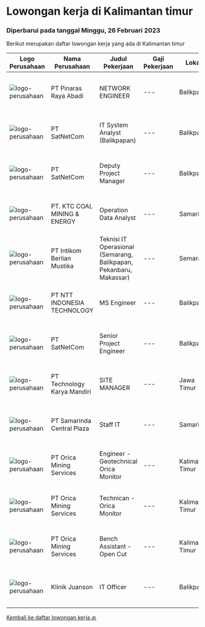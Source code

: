 
  # Lowongan kerja di Kalimantan timur

  ### Diperbarui pada tanggal Minggu, 26 Februari 2023

  Berikut merupakan daftar lowongan kerja yang ada di Kalimantan timur

  |Logo Perusahaan | Nama Perusahaan | Judul Pekerjaan | Gaji Pekerjaan | Lokasi | Deskripsi | Tanggal diunggah | Pranala |
  | -------------- | --------------- | --------------- | --------- | --------- | -------------- | ------- | ----------- |
  |![logo-perusahaan](https://image-service-cdn.seek.com.au/3e7e682ddab17698535d57dbda78ce5b8709aa55/ee4dce1061f3f616224767ad58cb2fc751b8d2dc)|PT Pinaras Raya Abadi|NETWORK ENGINEER|---|Balikpapan|NETWORK ENGINEERPersyaratan/Kualifiaksi Network Engineer :·     Pendidikan Minimal D3 Informatika·     Pengalaman Minimal 5 Tahun·     Mengerti...|Sabtu, 25 Februari 2023|https://www.jobstreet.co.id/id/job/network-engineer-4226581?token=0~f7a0b3b0-a345-4dd0-9b1b-9782c3bd18be&sectionRank=1&jobId=jobstreet-id-job-4226581|
|![logo-perusahaan](https://image-service-cdn.seek.com.au/6108f58b8d52b8e5523830ee4b11d6074377e515/ee4dce1061f3f616224767ad58cb2fc751b8d2dc)|PT SatNetCom|IT System Analyst (Balikpapan)|---|Balikpapan|Job BriefWe are looking for a IT System Analyst for Analyzing our customer requirements, implement our products and doing quality testing for our...|Jumat, 24 Februari 2023|https://www.jobstreet.co.id/id/job/it-system-analyst-balikpapan-4238955?token=0~f7a0b3b0-a345-4dd0-9b1b-9782c3bd18be&sectionRank=2&jobId=jobstreet-id-job-4238955|
|![logo-perusahaan](https://image-service-cdn.seek.com.au/6108f58b8d52b8e5523830ee4b11d6074377e515/ee4dce1061f3f616224767ad58cb2fc751b8d2dc)|PT SatNetCom|Deputy Project Manager|---|Balikpapan|Education background IT, Electronic D3/S1.                                                                          Fluent in English (speaking and...|Jumat, 24 Februari 2023|https://www.jobstreet.co.id/id/job/deputy-project-manager-4239214?token=0~f7a0b3b0-a345-4dd0-9b1b-9782c3bd18be&sectionRank=3&jobId=jobstreet-id-job-4239214|
|![logo-perusahaan](https://image-service-cdn.seek.com.au/5cb0c40fbccc1832140df8a9707f6fcac95e7344/ee4dce1061f3f616224767ad58cb2fc751b8d2dc)|PT. KTC COAL MINING & ENERGY|Operation Data Analyst|---|Samarinda|Job Description: Coordinating collection and consolidating of data Conduct data cleaning and vetting, check and verify data to ensure data input is...|Rabu, 22 Februari 2023|https://www.jobstreet.co.id/id/job/operation-data-analyst-4235236?token=0~f7a0b3b0-a345-4dd0-9b1b-9782c3bd18be&sectionRank=4&jobId=jobstreet-id-job-4235236|
|![logo-perusahaan](https://image-service-cdn.seek.com.au/ea5f264702bab5af336fb703e911912eeb350135/ee4dce1061f3f616224767ad58cb2fc751b8d2dc)|PT Intikom Berlian Mustika|Teknisi IT Operasional (Semarang, Balikpapan, Pekanbaru, Makassar)|---|Semarang|Deskripsi Pekerjaan: Memperbaiki perangkat IT seperti, Laptop, PC, Printer atau perangkat IT lainnya. Melakukan pemeliharan dan troubleshooting...|Rabu, 15 Februari 2023|https://www.jobstreet.co.id/id/job/teknisi-it-operasional-semarang-balikpapan-pekanbaru-makassar-4226857?token=0~f7a0b3b0-a345-4dd0-9b1b-9782c3bd18be&sectionRank=5&jobId=jobstreet-id-job-4226857|
|![logo-perusahaan](https://image-service-cdn.seek.com.au/f525f049cf8ce97a388001196b7113e11512c773/ee4dce1061f3f616224767ad58cb2fc751b8d2dc)|PT NTT INDONESIA TECHNOLOGY|MS Engineer|---|Balikpapan|Requirement(s): Willing to be placed in Balikpapan. Having experience in managing server hardware. Having experience in managing storage system i.e...|Jumat, 17 Februari 2023|https://www.jobstreet.co.id/id/job/ms-engineer-4230229?token=0~f7a0b3b0-a345-4dd0-9b1b-9782c3bd18be&sectionRank=6&jobId=jobstreet-id-job-4230229|
|![logo-perusahaan](https://image-service-cdn.seek.com.au/6108f58b8d52b8e5523830ee4b11d6074377e515/ee4dce1061f3f616224767ad58cb2fc751b8d2dc)|PT SatNetCom|Senior Project Engineer|---|Balikpapan|General Description: Under the guidance of senior project management, this position is responsible for the implementation of various types of IT and...|Kamis, 16 Februari 2023|https://www.jobstreet.co.id/id/job/senior-project-engineer-4206273?token=0~f7a0b3b0-a345-4dd0-9b1b-9782c3bd18be&sectionRank=7&jobId=jobstreet-id-job-4206273|
|![logo-perusahaan](https://image-service-cdn.seek.com.au/2355f71ec5cc4115c8fa155f692b321e1b42ea1a/ee4dce1061f3f616224767ad58cb2fc751b8d2dc)|PT Technology Karya Mandiri|SITE MANAGER|---|Jawa Timur|SITE MANAGERPROJECT TELEKOMUNIKASI Persyaratan Khusus:  Pendidikan minimal SMU / SMK sederajat. Diutamakan memiliki pengalaman dalam pekerjaan proyek...|Selasa, 14 Februari 2023|https://www.jobstreet.co.id/id/job/site-manager-4225258?token=0~f7a0b3b0-a345-4dd0-9b1b-9782c3bd18be&sectionRank=8&jobId=jobstreet-id-job-4225258|
|![logo-perusahaan](https://image-service-cdn.seek.com.au/a40da110392175d1b155b5cfa27e33160ba57849/ee4dce1061f3f616224767ad58cb2fc751b8d2dc)|PT Samarinda Central Plaza|Staff IT|---|Samarinda|- Mengolah database/server perusahaan dan menjaga keamanan system.- Membuat program yang dibutuhkan perusahaaan dalam business analyst, marketing...|Sabtu, 25 Februari 2023|https://www.jobstreet.co.id/id/job/staff-it-1034669858?token=0~f7a0b3b0-a345-4dd0-9b1b-9782c3bd18be&sectionRank=9&jobId=jobstreet-id-job-1034669858|
|![logo-perusahaan](https://image-service-cdn.seek.com.au/7c4bc86ae48f2d299b3cdb928bd3f88d93eb838c/ee4dce1061f3f616224767ad58cb2fc751b8d2dc)|PT Orica Mining Services|Engineer - Geotechnical Orica Monitor|---|Kalimantan Timur|About OricaAt Orica, it’s the power of our people that leads change and shapes our futures.  Every day, all around the world, our people help mobilise...|Sabtu, 25 Februari 2023|https://www.jobstreet.co.id/id/job/engineer-geotechnical-orica-monitor-1034670173?token=0~f7a0b3b0-a345-4dd0-9b1b-9782c3bd18be&sectionRank=10&jobId=jobstreet-id-job-1034670173|
|![logo-perusahaan](https://image-service-cdn.seek.com.au/7c4bc86ae48f2d299b3cdb928bd3f88d93eb838c/ee4dce1061f3f616224767ad58cb2fc751b8d2dc)|PT Orica Mining Services|Technican - Orica Monitor|---|Kalimantan Timur|About OricaAt Orica, it’s the power of our people that leads change and shapes our futures.  Every day, all around the world, our people help mobilise...|Sabtu, 25 Februari 2023|https://www.jobstreet.co.id/id/job/technican-orica-monitor-1034797404?token=0~f7a0b3b0-a345-4dd0-9b1b-9782c3bd18be&sectionRank=11&jobId=jobstreet-id-job-1034797404|
|![logo-perusahaan](https://image-service-cdn.seek.com.au/7c4bc86ae48f2d299b3cdb928bd3f88d93eb838c/ee4dce1061f3f616224767ad58cb2fc751b8d2dc)|PT Orica Mining Services|Bench Assistant - Open Cut|---|Kalimantan Timur|About OricaAt Orica, it’s the power of our people that leads change and shapes our futures.  Every day, all around the world, our people help mobilise...|Sabtu, 25 Februari 2023|https://www.jobstreet.co.id/id/job/bench-assistant-open-cut-1034670131?token=0~f7a0b3b0-a345-4dd0-9b1b-9782c3bd18be&sectionRank=12&jobId=jobstreet-id-job-1034670131|
|![logo-perusahaan](https://i.ibb.co/sqvTCh9/112815900-stock-vector-no-image-available-icon-flat-vector.webp)|Klinik Juanson|IT Officer|---|Balikpapan|- Mengolah database/server perusahaan dan menjaga keamanan system. - Membuat program yang dibutuhkan perusahaaan dalam business analyst, marketing...|Selasa, 31 Januari 2023|https://www.jobstreet.co.id/id/job/it-officer-1034563565?token=0~f7a0b3b0-a345-4dd0-9b1b-9782c3bd18be&sectionRank=13&jobId=jobstreet-id-job-1034563565|


  [Kembali ke daftar lowongan kerja 🔙](../README.md#daftar-lowongan-kerja)
  